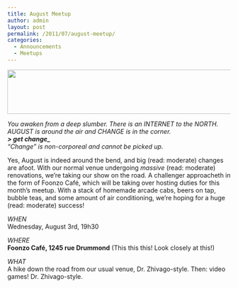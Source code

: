 ```yaml
---
title: August Meetup
author: admin
layout: post
permalink: /2011/07/august-meetup/
categories:
  - Announcements
  - Meetups
---
```

<img src="{{ site.baseurl }}/{{ site.oldwpdir }}/uploads/2011/07/MRGS_11_08_Website.png" alt="" title="MRGS_11_08_Website" width="600" height="100" class="aligncenter size-full wp-image-207" />

*You awaken from a deep slumber. There is an INTERNET to the NORTH. AUGUST is around the air and CHANGE is in the corner.  
**> get change_**  
&#8220;Change&#8221; is non-corporeal and cannot be picked up.*

Yes, August is indeed around the bend, and big (read: moderate) changes are afoot. With our normal venue undergoing *massive* (read: moderate) renovations, we&#8217;re taking our show on the road. A challenger approacheth in the form of Foonzo Caf&eacute;, which will be taking over hosting duties for this month&#8217;s meetup. With a stack of homemade arcade cabs, beers on tap, bubble teas, and some amount of air conditioning, we&#8217;re hoping for a huge (read: moderate) success!

*WHEN*  
Wednesday, August 3rd, 19h30

*WHERE*  
**Foonzo Caf&eacute;, 1245 rue Drummond** (This this this! Look closely at this!)

*WHAT*  
A hike down the road from our usual venue, Dr. Zhivago-style. Then: video games! Dr. Zhivago-style.